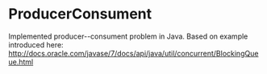 # ProducerConsument
Implemented producer--consument problem in Java. Based on example introduced here: http://docs.oracle.com/javase/7/docs/api/java/util/concurrent/BlockingQueue.html
